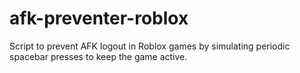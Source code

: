 # afk-preventer-roblox
Script to prevent AFK logout in Roblox games by simulating periodic spacebar presses to keep the game active.
